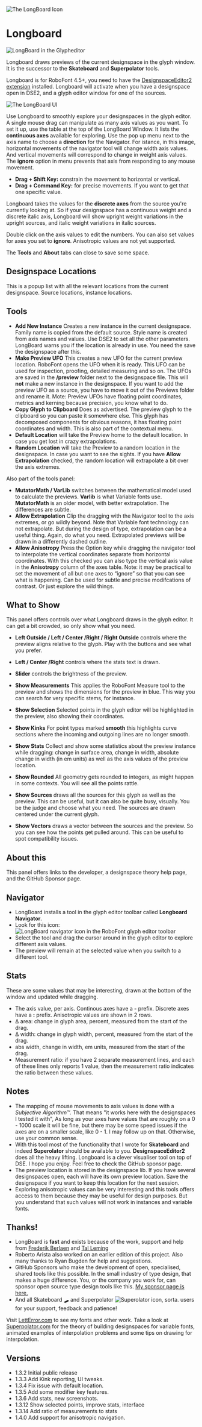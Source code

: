

![The LongBoard Icon](icon.png)

# Longboard


![LongBoard in the Glypheditor](screen_20250509_S.png)

Longboard draws previews of the current designspace in the glyph window.
It is the successor to the **Skateboard** and **Superpolator** tools.

Longboard is for RoboFont 4.5+, you need to have the [DesignspaceEditor2 extension](https://github.com/LettError/designSpaceRoboFontExtension) installed. Longboard will activate when you have a designspace open in DSE2, and a glyph editor window for one of the sources.

![The LongBoard UI](screen_20250622.png)

Use Longboard to smoothly explore your designspaces in the glyph editor. A single mouse drag can manipulate as many axis values as you want. To set it up, use the table at the top of the LongBoard Window. It lists the **continuous axes** available for exploring. Use the pop up menu next to the axis name to choose a **direction** for the Navigator. For istance, in this image, horizontal movements of the navigator tool will change width axis values. And vertical movements will correspond to change in weight axis values. The **ignore** option in menu prevents that axis from responding to any mouse movement.

* **Drag + Shift Key:** constrain the movement to horizontal or vertical.
* **Drag + Command Key:** for precise movements. If you want to get that one specific value.

Longboard takes the values for the **discrete axes** from the source you're currently looking at. So if your designspace has a continuous weight and a discrete italic axis, Longboard will show upright weight variations in the upright sources, and italic weight variations in italic sources.

Double click on the axis values to edit the numbers. You can also set values for axes you set to **ignore**. Anisotropic values are not yet supported.

The **Tools** and **About** tabs can close to save some space.

## Designspace Locations

This is a popup list with all the relevant locations from the current designspace. Source locations, instance locations.

## Tools

* **Add New Instance** Creates a new instance in the current designspace. Family name is copied from the default source. Style name is created from axis names and values. Use DSE2 to set all the other parameters. LongBoard warns you if the location is already in use. You need the save the designspace after this.
* **Make Preview UFO** This creates a new UFO for the current preview location. RoboFont opens the UFO when it is ready. This UFO can be used for inspection, proofing, detailed measuring and so on. The UFOs are saved in the **/preview** folder next to the designspace file. This will **not** make a new instance in the designspace. If you want to add the preview UFO as a source, you have to move it out of the Previews folder and rename it. Mote: Preview UFOs have floating point coordinates, metrics and kerning because precision, you know what to do.
* **Copy Glyph to Clipboard** Does as advertised. The preview glyph to the clipboard so you can paste it somewhere else. This glyph has decomposed components for obvious reasons, it has floating point coordinates and width. This is also part of the contextual menu. 
* **Default Location** will take the Preview home to the default location. In case you get lost in crazy extrapolations.
* **Random Location** will take the Preview to a random location in the designspace. In case you want to see the sights. If you have **Allow Extrapolation** checked, the random location will extrapolate a bit over the axis extremes.

Also part of the tools panel:

* **MutatorMath / VarLib** switches between the mathematical model used to calculate the previews. **Varlib** is what Variable fonts use. **MutatorMath** is an older model, with better extrapolation. The differences are subtle.
* **Allow Extrapolation** Clip the dragging with the Navigator tool to the axis extremes, or go wildly beyond. Note that Variable font technology can not extrapolate. But during the design of type, extrapolation can be a useful thing. Again, do what you need. Extrapolated previews will be drawn in a differently dashed outline.
* **Allow Anisotropy** Press the Option key while dragging the navigator tool to interpolate the vertical coordinates separate from horizontal coordinates. With this checked you can also type the vertical axis value in the **Anisotropy** column of the axes table. Note: it may be practical to set the movement of all but one axes to “ignore” so that you can see what is happening. Can be used for subtle and precise modifcations of contrast. Or just explore the wild things.

## What to Show

This panel offers controls over what Longboard draws in the glyph editor. It can get a bit crowded, so only show what you need.

* **Left Outside / Left / Center /Right / Right Outside** controls where the preview aligns relative to the glyph. Play with the buttons and see what you prefer.
* **Left / Center /Right** controls where the stats text is drawn.

* **Slider** controls the brightness of the preview.

* **Show Measurements** This applies the RoboFont Measure tool to the preview and shows the dimensions for the preview in blue. This way you can search for very specific stems, for instance.
* **Show Selection** Selected points in the glyph editor will be highlighted in the preview, also showing their coordinates.
* **Show Kinks** For point types marked **smooth** this highlights curve sections where the incoming and outgoing lines are no longer smooth.
* **Show Stats** Collect and show some statistics about the preview instance while dragging: change in surface area, change in width, absolute change in width (in em units) as well as the axis values of the preview location.
* **Show Rounded** All geometry gets rounded to integers, as might happen in some contexts. You will see all the points rattle. 
* **Show Sources** draws all the sources for this glyph as well as the preview. This can be useful, but it can also be quite busy, visually. You be the judge and choose what you need. The sources are drawn centered under the current glyph.
* **Show Vectors** draws a vector between the sources and the preview. So you can see how the points get pulled around. This can be useful to spot compatibility issues.

## About this

This panel offers links to the developer, a designspace theory help page, and the GitHub Sponsor page.

## Navigator

* LongBoard installs a tool in the glyph editor toolbar called **Longboard Navigator**.
* Look for this icon: ![LongBoard navigator icon in the RoboFont glyph editor toolbar](icon_toolbar.png)
* Select the tool and drag the cursor around in the glyph editor to explore different axis values.
* The preview will remain at the selected value when you switch to a different tool.

## Stats

These are some values that may be interesting, drawn at the bottom of the window and updated while dragging. 

* The axis value, per axis. Continous axes have a **-** prefix. Discrete axes have a **:** prefix. Anisotropic values are shown in 2 rows.
* Δ area: change in glyph area, percent, measured from the start of the drag.
* Δ width: change in glyph width, percent, measured from the start of the drag.
* abs width, change in width, em units, measured from the start of the drag.
* Measurement ratio: if you have 2 separate measurement lines, and each of these lines only reports 1 value, then the measurement ratio indicates the ratio between these values.

## Notes

* The mapping of mouse movements to axis values is done with a *Subjective Algorithm™.* That means "it works here with the designspaces I tested it with", As long as your axes have values that are roughly on a 0 - 1000 scale it will be fine, but there may be some speed issues if the axes are on a smaller scale, like 0 - 1. I may follow up on that. Otherwise, use your common sense.
* With this tool most of the functionality that I wrote for **Skateboard** and indeed **Superolator** should be available to you. **DesignspaceEditor2** does all the heavy lifting. Longboard is a clever visualiser tool on top of DSE. I hope you enjoy. Feel free to check the GitHub sponsor page.
* The preview location is stored in the designspace lib. If you have several designspaces open, each will have its own preview location. Save the designspace if you want to keep this location for the next session. 
* Exploring anisotropic values can be very interesting and this tools offers access to them because they may be useful for design purposes. But you understand that such values will not work in instances and variable fonts. 

## Thanks!

* LongBoard is **fast** and exists because of the work, support and help from [Frederik Berlaen](https://github.com/sponsors/typemytype) and [Tal Leming](https://github.com/sponsors/typesupply)
* Roberto Arista also worked on an earlier edition of this project. Also many thanks to Ryan Bugden for help and suggestions.
* GitHub Sponsors who make the development of open, specialised, shared tools like this possible. In the small industry of type design, that makes a huge difference. You, or the company you work for, can sponsor open source type design tools like this. [My sponsor page is here.](https://github.com/sponsors/letterror)
* And all Skateboard 🛹 and Superpolator ![Superolator icon, sorta.](longboardIcon_icon.png) users for your support, feedback and patience!

Visit [LettError.com](https://letterror.com) to see my fonts and other work. Take a look at [Superpolator.com](https://superpolator.com) for the theory of building designspaces for variable fonts, animated examples of interpolation problems and some tips on drawing for interpolation.

## Versions
* 1.3.2 Initial public release
* 1.3.3 Add Kink reporting, UI tweaks.
* 1.3.4 Fix issue with default location.
* 1.3.5 Add some modifier key features.
* 1.3.6 Add stats, new screenshots.
* 1.3.12 Show selected points, improve stats, interface
* 1.3.14 Add ratio of measurements to stats
* 1.4.0 Add support for anisotropic navigation.
